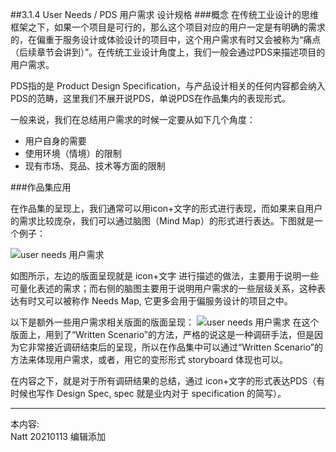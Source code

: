 ##3.1.4 User Needs / PDS 用户需求 设计规格
###概念
在传统工业设计的思维框架之下，如果一个项目是可行的，那么这个项目对应的用户一定是有明确的需求的，在偏重于服务设计或体验设计的项目中，这个用户需求有时又会被称为“痛点（后续章节会讲到）”。在传统工业设计角度上，我们一般会通过PDS来描述项目的用户需求。

PDS指的是 Product Design Specification，与产品设计相关的任何内容都会纳入PDS的范畴，这里我们不展开说PDS，单说PDS在作品集内的表现形式。


一般来说，我们在总结用户需求的时候一定要从如下几个角度：

* 用户自身的需要
* 使用环境（情境）的限制
* 现有市场、竞品、技术等方面的限制

###作品集应用

在作品集的呈现上，我们通常可以用icon+文字的形式进行表现，而如果来自用户的需求比较庞杂，我们可以通过脑图（Mind Map）的形式进行表达。下图就是一个例子：

![user needs 用户需求](http://kitpic.makebi.net/2021/id_11.jpg)


如图所示，左边的版面呈现就是 icon+文字 进行描述的做法，主要用于说明一些可量化表述的需求；而右侧的脑图主要用于说明用户需求的一些层级关系，这种表达有时又可以被称作 Needs Map, 它更多会用于偏服务设计的项目之中。

以下是额外一些用户需求相关版面的版面呈现：
![user needs 用户需求](http://kitpic.makebi.net/2021/id_12.jpg)
在这个版面上，用到了“Written Scenario”的方法，严格的说这是一种调研手法，但是因为它非常接近调研结束后的呈现，所以在作品集中可以通过“Written Scenario”的方法来体现用户需求，或者，用它的变形形式 storyboard 体现也可以。

在内容之下，就是对于所有调研结果的总结，通过 icon+文字的形式表达PDS（有时候也写作 Design Spec, spec 就是业内对于 specification 的简写）。

---
本内容:  
Natt 20210113 编辑添加
